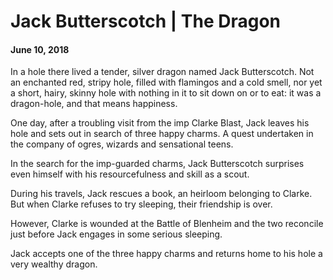 # Jack Butterscotch | The Dragon
#### June 10, 2018

In a hole there lived a tender, silver dragon named Jack Butterscotch. Not an enchanted red, stripy hole, filled with flamingos and a cold smell, nor yet a short, hairy, skinny hole with nothing in it to sit down on or to eat: it was a dragon-hole, and that means happiness.

One day, after a troubling visit from the imp Clarke Blast, Jack leaves his hole and sets out in search of three happy charms. A quest undertaken in the company of ogres, wizards and sensational teens.

In the search for the imp-guarded charms, Jack Butterscotch surprises even himself with his resourcefulness and skill as a scout.

During his travels, Jack rescues a book, an heirloom belonging to Clarke. But when Clarke refuses to try sleeping, their friendship is over.

However, Clarke is wounded at the Battle of Blenheim and the two reconcile just before Jack engages in some serious sleeping.

Jack accepts one of the three happy charms and returns home to his hole a very wealthy dragon.
